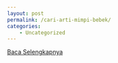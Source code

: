 ```yaml
---
layout: post
permalink: /cari-arti-mimpi-bebek/
categories:
    - Uncategorized
---
```


[Baca Selengkapnya](/04)